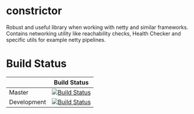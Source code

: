 # constrictor
Robust and useful library when working with netty and similar frameworks. Contains networking utility like reachability checks, Health Checker and specific utils for example netty pipelines.

# Build Status

|             | Build Status                                                                                                            |
|-------------|-------------------------------------------------------------------------------------------------------------------------|
| Master      | [![Build Status](https://travis-ci.org/d3adspace/constrictor.svg?branch=master)](https://travis-ci.org/d3adspace/constrictor) |
| Development | [![Build Status](https://travis-ci.org/d3adspace/constrictor.svg?branch=dev)](https://travis-ci.org/d3adspace/constrictor)    |

